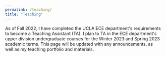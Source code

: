 ```yaml
---
permalink: /teaching/
title: "Teaching"
---
```


As of Fall 2022, I have completed the UCLA ECE department's requirements to become a Teaching Assistant (TA). I plan to TA in the ECE department's upper division undergraduate courses for the Winter 2023 and Spring 2023 academic terms. This page will be updated with any announcements, as well as my teaching portfolio and materials.

